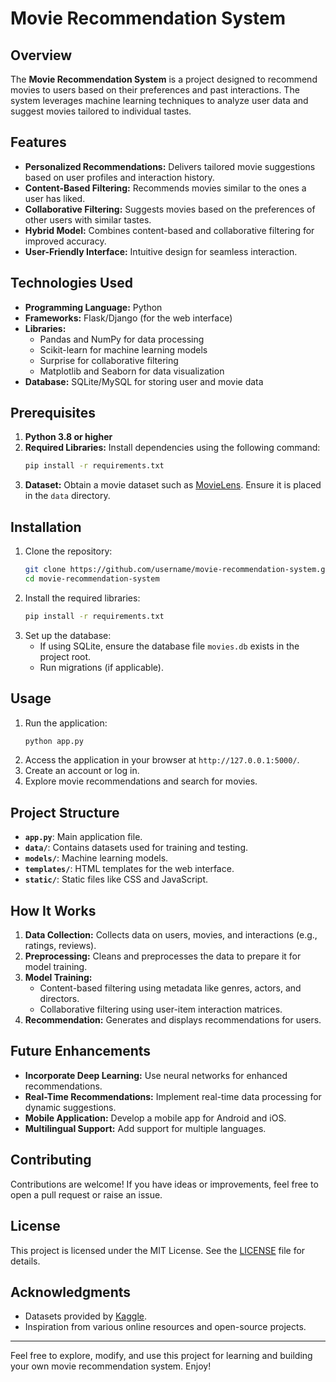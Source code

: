 # Movie Recommendation System

## Overview
The **Movie Recommendation System** is a project designed to recommend movies to users based on their preferences and past interactions. The system leverages machine learning techniques to analyze user data and suggest movies tailored to individual tastes.

## Features
- **Personalized Recommendations:** Delivers tailored movie suggestions based on user profiles and interaction history.
- **Content-Based Filtering:** Recommends movies similar to the ones a user has liked.
- **Collaborative Filtering:** Suggests movies based on the preferences of other users with similar tastes.
- **Hybrid Model:** Combines content-based and collaborative filtering for improved accuracy.
- **User-Friendly Interface:** Intuitive design for seamless interaction.

## Technologies Used
- **Programming Language:** Python
- **Frameworks:** Flask/Django (for the web interface)
- **Libraries:**
  - Pandas and NumPy for data processing
  - Scikit-learn for machine learning models
  - Surprise for collaborative filtering
  - Matplotlib and Seaborn for data visualization
- **Database:** SQLite/MySQL for storing user and movie data

## Prerequisites
1. **Python 3.8 or higher**
2. **Required Libraries:** Install dependencies using the following command:
   ```bash
   pip install -r requirements.txt
   ```
3. **Dataset:** Obtain a movie dataset such as [MovieLens](https://grouplens.org/datasets/movielens/). Ensure it is placed in the `data` directory.

## Installation
1. Clone the repository:
   ```bash
   git clone https://github.com/username/movie-recommendation-system.git
   cd movie-recommendation-system
   ```
2. Install the required libraries:
   ```bash
   pip install -r requirements.txt
   ```
3. Set up the database:
   - If using SQLite, ensure the database file `movies.db` exists in the project root.
   - Run migrations (if applicable).

## Usage
1. Run the application:
   ```bash
   python app.py
   ```
2. Access the application in your browser at `http://127.0.0.1:5000/`.
3. Create an account or log in.
4. Explore movie recommendations and search for movies.

## Project Structure
- **`app.py`**: Main application file.
- **`data/`**: Contains datasets used for training and testing.
- **`models/`**: Machine learning models.
- **`templates/`**: HTML templates for the web interface.
- **`static/`**: Static files like CSS and JavaScript.

## How It Works
1. **Data Collection:** Collects data on users, movies, and interactions (e.g., ratings, reviews).
2. **Preprocessing:** Cleans and preprocesses the data to prepare it for model training.
3. **Model Training:**
   - Content-based filtering using metadata like genres, actors, and directors.
   - Collaborative filtering using user-item interaction matrices.
4. **Recommendation:** Generates and displays recommendations for users.

## Future Enhancements
- **Incorporate Deep Learning:** Use neural networks for enhanced recommendations.
- **Real-Time Recommendations:** Implement real-time data processing for dynamic suggestions.
- **Mobile Application:** Develop a mobile app for Android and iOS.
- **Multilingual Support:** Add support for multiple languages.

## Contributing
Contributions are welcome! If you have ideas or improvements, feel free to open a pull request or raise an issue.

## License
This project is licensed under the MIT License. See the [LICENSE](LICENSE) file for details.

## Acknowledgments
- Datasets provided by [Kaggle](https://www.kaggle.com/datasets/tmdb/tmdb-movie-metadata).
- Inspiration from various online resources and open-source projects.

---
Feel free to explore, modify, and use this project for learning and building your own movie recommendation system. Enjoy!

